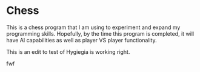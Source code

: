 Chess
=====

This is a chess program that I am using to experiment and expand my programming skills. Hopefully, by the time this program is completed, it will have AI capabilities as well as player VS player functionality.

This is an edit to test of Hygiegia is working right.

fwf
